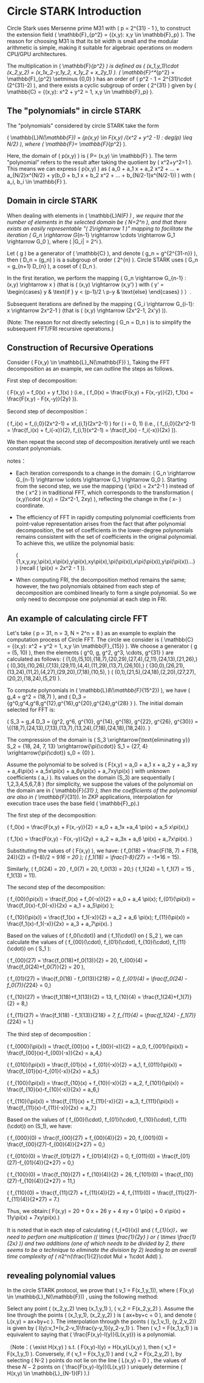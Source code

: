 # Circle STARK Introduction

Circle Stark uses Mersenne prime M31 with \( p = 2^{31} - 1 \), to construct the extension field \( \mathbb{F}_{p^2} = \{(x,y): x,y \in \mathbb{F}_p\} \). The reason for choosing M31 is that its bit width is small and the modular arithmetic is simple, making it suitable for algebraic operations on modern CPU/GPU architectures.

The multiplication in \( \mathbb{F}_{p^2} \) is defined as \( (x_1,y_1)\cdot (x_2,y_2) = (x_1x_2-y_1y_2, x_1y_2 + x_2y_1) \).  \( \mathbb{F}^*_{p^2} = \mathbb{F}_{p^2}  \setminus \{0,0\} \) has an order of \( p^2 - 1 = 2^{31}\cdot (2^{31}-2) \), and there exists a cyclic subgroup of order \( 2^{31} \) given by \( \mathbb{C} = \{(x,y): x^2 + y^2 = 1, x,y \in \mathbb{F}_p\} \).

## The "polynomials" in circle STARK

The "polynomials" considered by circle STARK take the form

\( \mathbb{L}_N(\mathbb{F}) = \{p(x,y) \in F(x,y) /(x^2 + y^2 -1) : deg(p) \leq N/2\} \), where \( \mathbb{F}= \mathbb{F}_{p^2} \).

Here, the domain of \( p(x,y) \) is \( P= (x,y) \in \mathbb{F} \). The term "polynomial" refers to the result after taking the quotient by \( x^2+y^2=1 \). This means we can express \( p(x,y) \) as \( a_0 + a_1 x + a_2 x^2 + ... + a_{N/2}x^{N/2} + y(b_0 + b_1 x + b_2 x^2 + ... + b_{N/2-1}x^{N/2-1}) \) with \( a_i, b_i \in \mathbb{F} \).

## Domain in circle STARK

When dealing with elements in \( \mathbb{L}_N(F) \) , we require that the number of elements in the selected domain be \( N=2^n \), and that there exists an easily representable "\( 2\rightarrow 1 \)" mapping to facilitate the iteration \( G_n \rightarrow G_{n-1} \rightarrow   \cdots \rightarrow G_1 \rightarrow G_0 \), where \( |G_i| = 2^i \). 

Let \( g \) be a generator of \( \mathbb{C} \), and denote \( g_n = g^{2^{31-n}} \), then \( D_n = (g_n) \) is a subgroup of order \( 2^{n} \). Circle STARK uses \( G_n = g_{n+1} D_{n} \), a coset of \( D_n \). 

In the first iteration, we perform the mapping \( G_n \rightarrow G_{n-1} : (x,y) \rightarrow x \) (that is \( (x,y) \rightarrow (x,y') \) with \( y' = \begin{cases} y & \text{if } y < (p-1)/2 \\ p-y & \text{else} \end{cases} \) ）.

Subsequent iterations are defined by the mapping  \( G_i \rightarrow G_{i-1}: x \rightarrow 2x^2-1 \) (that is \( (x,y) \rightarrow (2x^2-1, 2x'y) \)).

 (Note: The reason for not directly selecting \( G_n = D_n \) is to simplify the subsequent FFT/FRI recursive operations.)

## Construction of Recursive Operations

Consider \( F(x,y) \in  \mathbb{L}_N(\mathbb{F}) \), Taking the FFT decomposition as an example, we can outline the steps as follows.

First step of decomposition: 

\( F(x,y) = f_0(x) + y f_1(x) \) (i.e.,  \( f_0(x) = \frac{F(x,y) + F(x,-y)}{2}, f_1(x) = \frac{F(x,y) - F(x,-y)}{2y} \)).

Second step of decomposition：

\( f_i(x) = f_{i,0}(2x^2-1) + xf_{i,1}(2x^2-1) \) for \( i = 0, 1\) (i.e., \( f_{i,0}(2x^2-1) = \frac{f_i(x) + f_i(-x)}{2}, f_{i,1}(x^2-1) = \frac{f_i(x) - f_i(-x)}{2x} \)).

We then repeat the second step of decomposition iteratively until we reach constant polynomials.

notes：

- Each iteration corresponds to a change in the domain:  \( G_n \rightarrow G_{n-1} \rightarrow   \cdots \rightarrow G_1 \rightarrow G_0 \). Starting from the second step, we use the mapping \( \pi(x) = 2x^2-1 \) instead of the \( x^2 \) in traditional FFT, which corresponds to the transformation \( (x,y)\cdot (x,y) = (2x^2-1, 2xy) \), reflecting the change in the \( x- \) coordinate. 

- The efficiency of FFT in rapidly computing polynomial coefficients from point-value representation arises from the fact that after polynomial decomposition, the set of coefficients in the lower-degree polynomials remains consistent with the set of coefficients in the original polynomial. To achieve this, we utilize the polynomial basis:

  \( \{1,x,y,xy,\pi(x),x\pi(x),y\pi(x),xy\pi(x),\pi(\pi(x)),x\pi(\pi(x)),y\pi(\pi(x))...\} \) (recall \( \pi(x) = 2x^2 - 1 \)).

- When computing FRI, the decomposition method remains the same; however, the two polynomials obtained from each step of decomposition are combined linearly to form a single polynomial. So we only need to decompose one polynomial at each step in FRI. 

## An example of calculating circle FFT

Let's take \( p = 31, n = 3, N = 2^n = 8 \) as an example to explain the computation process of Circle FFT. The circle we consider is \( \mathbb{C} = \{(x,y): x^2 + y^2 = 1, x,y \in \mathbb{F}_{15}\} \). We choose a generator \( g = (5, 10) \), then the elements \( g^0, g, g^2, g^3, \cdots, g^{31} \) are calculated as follows: \( (1,0),(5,10),(18,7),(20,29),(27,4),(2,11),(24,13),(21,26),\) \( (0,30),(10,26),(7,13),(29,11),(4,4),(11,29),(13,7),(26,10),\) \( (30,0),(26,21),(13,24),(11,2),(4,27),(29,20),(7,18),(10,5), \) \( (0,1),(21,5),(24,18),(2,20),(27,27),(20,2),(18,24),(5,21) \).

To compute polynomials in \( \mathbb{L}_8(\mathbb{F}_{15^2}) \), we have  \( g_4 = g^2 = (18,7) \), and  \( D_3 = \{g^0,g^4,g^8,g^{12},g^{16},g^{20},g^{24},g^{28} \} \). The initial domain selected for FFT is:

\( S_3 = g_4 D_3 = \{g^2, g^6, g^{10}, g^{14}, g^{18}, g^{22}, g^{26}, g^{30}\} = \\\{(18,7),(24,13),(7,13),(13,7),(13,24),(7,18),(24,18),(18,24)\}. \)

The compression of the domain is \( S_3 \xrightarrow{\text{eliminating y}} S_2 = \{18, 24, 7, 13\} \xrightarrow{\pi(\cdot)} S_1 = \{27, 4\} \xrightarrow{\pi(\cdot)} s_0 = \{0\} \).

Assume the polynomial to be solved is  \( F(x,y) = a_0 + a_1 x + a_2 y + a_3 xy + a_4\pi(x) + a_5x\pi(x) + a_6y\pi(x) + a_7xy\pi(x) \) with unknown coefficients \( a_i \). Its values on the domain \(S_3\) are sequentially \( 1,2,3,4,5,6,7,8 \) (for simplicity, we suppose the values of the polynomial on the domain are in \( \mathbb{F}_{31} \), then the coefficients of the polynomial are also in \( \mathbb{F}_{31}\). In ZKP applications, interpolation for execution trace uses the base field \( \mathbb{F}_p\).)

The first step of the decomposition:

\( f_0(x) = \frac{F(x,y) + F(x,-y)}{2} = a_0 + a_1x +a_4 \pi(x) + a_5 x\pi(x),\)

\( f_1(x) = \frac{F(x,y) - F(x,-y)}{2y} = a_2 + a_3x + a_6 \pi(x) + a_7x\pi(x). \)

Substituting the values of  \( F(x,y) \), we have: \( f_0(18) = \frac{F(18, 7) + F(18, 24)}{2} = (1+8)/2 = 9*16 = 20 \); \( f_1(18) = \frac{1-8}{2*7} = -1*16 = 15\).

Similarly, \( f_0(24) = 20 , f_0(7) = 20, f_0(13) = 20;\) \( f_1(24) = 1, f_1(7) = 15 , f_1(13) = 11\).

The second step of the decomposition:

\( f_{00}(\pi(x)) = \frac{f_0(x) + f_0(-x)}{2} = a_0 + a_4 \pi(x); f_{01}(\pi(x)) = \frac{f_0(x)-f_0(-x)}{2x} = a_1 + a_5\pi(x) \);

\( f_{10}(\pi(x)) = \frac{f_1(x) + f_1(-x)}{2} = a_2 + a_6 \pi(x); f_{11}(\pi(x)) = \frac{f_1(x)-f_1(-x)}{2x} = a_3 + a_7\pi(x). \)

Based on the values of \( f_0(\cdot)\)  and \( f_1(\cdot)\) on \( S_2 \), we can calculate the values of \( f_{00}(\cdot), f_{01}(\cdot), f_{10}(\cdot), f_{11}(\cdot)\) on \( S_1 \):

\( f_{00}(27) = \frac{f_0(18)+f_0(13)}{2} = 20, f_{00}(4) = \frac{f_0(24)+f_0(7)}{2} = 20 \),

\( f_{01}(27) = \frac{f_0(18) - f_0(13)}{2*18} = 0, f_{01}(4) = \frac{f_0(24) - f_0(7)}{2*24} = 0,\)

\( f_{10}(27) = \frac{f_1(18)+f_1(13)}{2} = 13, f_{10}(4) = \frac{f_1(24)+f_1(7)}{2} = 8,\)

\( f_{11}(27) = \frac{f_1(18) - f_1(13)}{2*18} = 7, f_{11}(4) = \frac{f_1(24) - f_1(7)}{2*24} = 1.\)

 The third step of decomposition：

\( f_{000}(\pi(x)) = \frac{f_{00}(x) + f_{00}(-x)}{2} = a_0, f_{001}(\pi(x)) = \frac{f_{00}(x)-f_{00}(-x)}{2x} = a_4,\)

\( f_{010}(\pi(x)) = \frac{f_{01}(x) + f_{01}(-x)}{2} = a_1, f_{011}(\pi(x)) = \frac{f_{01}(x)-f_{01}(-x)}{2x} = a_5,\)

\( f_{100}(\pi(x)) = \frac{f_{10}(x) + f_{10}(-x)}{2} = a_2, f_{101}(\pi(x)) = \frac{f_{10}(x)-f_{10}(-x)}{2x} = a_6,\)

\( f_{110}(\pi(x)) = \frac{f_{11}(x) + f_{11}(-x)}{2} = a_3, f_{111}(\pi(x)) = \frac{f_{11}(x)-f_{11}(-x)}{2x} = a_7.\)

Based on the values of \( f_{00}(\cdot), f_{01}(\cdot), f_{10}(\cdot), f_{11}(\cdot)\) on \(S_1\), we have:

\( f_{000}(0) = \frac{f_{00}(27) + f_{00}(4)}{2} = 20, f_{001}(0) = \frac{f_{00}(27)-f_{00}(4)}{2*27} = 0,\)

\( f_{010}(0) = \frac{f_{01}(27) + f_{01}(4)}{2} = 0, f_{011}(0) = \frac{f_{01}(27)-f_{01}(4)}{2*27} = 0,\)

\( f_{100}(0) = \frac{f_{10}(27) + f_{10}(4)}{2} = 26, f_{101}(0) = \frac{f_{10}(27)-f_{10}(4)}{2*27} = 11,\)

\( f_{110}(0) = \frac{f_{11}(27) + f_{11}(4)}{2} = 4, f_{111}(0) = \frac{f_{11}(27)-f_{11}(4)}{2*27} = 7.\)

Thus, we obtain:\( F(x,y) = 20 + 0 x + 26 y + 4 xy + 0 \pi(x) + 0 x\pi(x) + 11y\pi(x) + 7xy\pi(x).\)

It is noted that in each step of calculating \( f_{*0}(x)\) and \( f_{*1}(x)\)，we need to perforn one multiplication (\( \times \frac{1}{2y} \) or \( \times \frac{1}{2x} \)) and two additions (one of which needs to be divided by 2, there seems to be a technique to eliminate the division by 2) leading to an overall time complexity of \( n*2^n(\frac{1}{2}\cdot Mul + 1\cdot Add) \).

## revealing polynomial values 

In the circle STARK protocol, we prove that \( v_1 = F(x_1,y_1)\), where  \( F(x,y) \in \mathbb{L}_N(\mathbb{F})\) , using the following method:

Select any point  \( (x_2,y_2) \neq (x_1,y_1) \), \( v_2 = F(x_2,y_2) \). Assume the line through the points \( (x_1,y_1), (x_2,y_2) \) is \( ax+by+c = 0 \), and denote \( L(x,y) = ax+by+c \). The interpolation through the points \( (y_1,v_1), (y_2,v_2)\) is given by \( I(y):v_1+(v_2-v_1)\frac{y-y_1}{y_2-y_1} \). Then \( v_1 = F(x_1,y_1) \) is equivalent to saying that  \( \frac{F(x,y)-I(y)}{L(x,y)}\) is a polynomial. 

（Note：\( \exist H(x,y) \) s.t. \( F(x,y)-I(y) = H(x,y)L(x,y) \), then \( v_1 = F(x_1,y_1) \). Conversely, if \( v_1 = F(x_1,y_1) \) and \( v_2 = F(x_2,y_2) \), by selecting \( N-2 \) points do not lie on the line \( L(x,y) = 0 \) ,  the values of these $N-2$ points on \( \frac{F(x,y)-I(y)}{L(x,y)} \) uniquely determine \( H(x,y) \in \mathbb{L}_{N-1}(F) \).)
